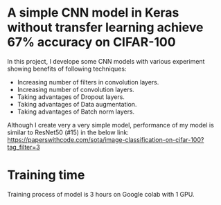 # A simple CNN model in Keras without transfer learning achieve 67% accuracy on CIFAR-100

In this project, I develope some CNN models with various experiment showing benefits of following techniques:
- Increasing number of filters in  convolution layers.
- Increasing number of convolution layers.
- Taking advantages of Dropout layers.
- Taking advantages of Data augmentation.
- Taking advantages of Batch norm layers.

Although I create very a very simple model, performance of my model is similar to ResNet50 (#15) in the below link:
https://paperswithcode.com/sota/image-classification-on-cifar-100?tag_filter=3

# Training time

Training process of model is 3 hours on Google colab with 1 GPU.

